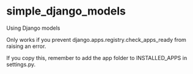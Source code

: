 # simple\_django\_models
Using Django models

Only works if you prevent django.apps.registry.check\_apps\_ready from raising an error.

If you copy this, remember to add the app folder to INSTALLED\_APPS in settings.py.
